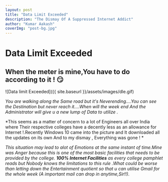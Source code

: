 ```yaml
---
layout: post 
title: "Data Limit Exceeded"
description: "The Dismay Of A Suppressed Internet Addict"
author: "Kumar Aakash"
coverImg: "post-bg.jpg"
---
```


# Data Limit Exceeded

## When the meter is mine,You have to do according to it ! :smirk:

![Data limit Exceeded]({{ site.baseurl }}/assets/images/dle.gif)

*You are walking along the Same road but it's Neverending....You can see the Destination but never reach it....When will the week end And the Administrator will give u a new lump of Data to utilize .*

*This seems as a matter of concern to a lot of Engineers all over India where Their respective colleges have a decently less as an allowance for Internet !.Recently Windows 10 came into the picture and It downloaded all the updates on its own And to my dismay , Everything was gone ! *

*This situation may lead to alot of Emotions at the same instant of time.Mine was Anger because this is one of the most basic facilities that needs to be provided by the college. **100% Internet Facilities** as every college pamphlet reads but Nobody knows the limitations to this rule .What could be worse than letting down the Entertainment quotient so that u can utilise Gmail for the whole week (A important mail can drop in anytime,Sir!!).*

 